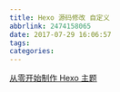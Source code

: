 ```yaml
---
title: Hexo 源码修改 自定义
abbrlink: 2474158065
date: 2017-07-29 16:06:57
tags:
categories:
---
```


<!-- more -->

[从零开始制作 Hexo 主题](http://www.ahonn.me/2016/12/15/create-a-hexo-theme-from-scratch/)